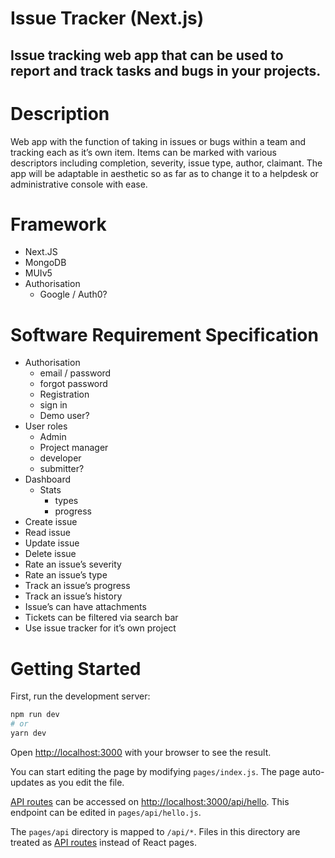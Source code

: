 # Issue Tracker (Next.js)

## Issue tracking web app that can be used to report and track tasks and bugs in your projects.

# Description

Web app with the function of taking in issues or bugs within a team and tracking each as it’s own item. Items can be marked with various descriptors including completion, severity, issue type, author, claimant. The app will be adaptable in aesthetic so as far as to change it to a helpdesk or administrative console with ease.

# Framework

- Next.JS
- MongoDB
- MUIv5
- Authorisation
  - Google / Auth0?

# Software Requirement Specification

- Authorisation
  - email / password
  - forgot password
  - Registration
  - sign in
  - Demo user?
- User roles
  - Admin
  - Project manager
  - developer
  - submitter?
- Dashboard
  - Stats
    - types
    - progress
- Create issue
- Read issue
- Update issue
- Delete issue
- Rate an issue’s severity
- Rate an issue’s type
- Track an issue’s progress
- Track an issue’s history
- Issue’s can have attachments
- Tickets can be filtered via search bar
- Use issue tracker for it’s own project

# Getting Started

First, run the development server:

```bash
npm run dev
# or
yarn dev
```

Open [http://localhost:3000](http://localhost:3000) with your browser to see the result.

You can start editing the page by modifying `pages/index.js`. The page auto-updates as you edit the file.

[API routes](https://nextjs.org/docs/api-routes/introduction) can be accessed on [http://localhost:3000/api/hello](http://localhost:3000/api/hello). This endpoint can be edited in `pages/api/hello.js`.

The `pages/api` directory is mapped to `/api/*`. Files in this directory are treated as [API routes](https://nextjs.org/docs/api-routes/introduction) instead of React pages.
